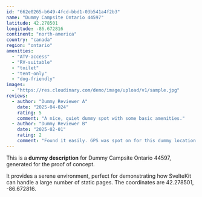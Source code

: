```yaml
---
id: "662e0265-b649-4fcd-bbd1-03b541a4f2b3"
name: "Dummy Campsite Ontario 44597"
latitude: 42.278501
longitude: -86.672816
continent: "north-america"
country: "canada"
region: "ontario"
amenities:
  - "ATV-access"
  - "RV-suitable"
  - "toilet"
  - "tent-only"
  - "dog-friendly"
images:
  - "https://res.cloudinary.com/demo/image/upload/v1/sample.jpg"
reviews:
  - author: "Dummy Reviewer A"
    date: "2025-04-024"
    rating: 5
    comment: "A nice, quiet dummy spot with some basic amenities."
  - author: "Dummy Reviewer B"
    date: "2025-02-01"
    rating: 2
    comment: "Found it easily. GPS was spot on for this dummy location."
---
```


This is a **dummy description** for Dummy Campsite Ontario 44597, generated for the proof of concept.

It provides a serene environment, perfect for demonstrating how SvelteKit can handle a large number of static pages. The coordinates are 42.278501, -86.672816.
